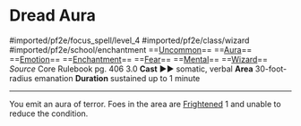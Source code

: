 # Dread Aura
#imported/pf2e/focus_spell/level_4 #imported/pf2e/class/wizard #imported/pf2e/school/enchantment 
==[Uncommon](uncommon.md)== ==[Aura](rules/traits/aura.md)== ==[Emotion](emotion.md)== ==[Enchantment](enchantment.md)== ==[Fear](../../Arcane_Tradition/Level%201/Fear.md)== ==[Mental](mental.md)== ==[Wizard](rules/traits/wizard.md)==
*Source* Core Rulebook pg. 406 3.0
**Cast** ►► somatic, verbal
**Area** 30-foot-radius emanation
**Duration** sustained up to 1 minute

---
You emit an aura of terror. Foes in the area are [Frightened](../../../Conditions/Frightened.md) 1 and unable to reduce the condition.